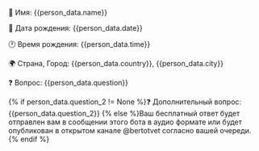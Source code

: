 🧍  Имя: {{person_data.name}}

📅  Дата рождения: {{person_data.date}}

🕐  Время рождения: {{person_data.time}}

🌍  Страна, Город: {{person_data.country}}, {{person_data.city}}

❓  Вопрос: {{person_data.question}}

{% if person_data.question_2 != None %}❓  Дополнительный вопрос: {{person_data.question_2}}
{% else %}Ваш бесплатный ответ будет отправлен вам в сообщении этого бота в аудио формате или будет опубликован в открытом канале @bertotvet согласно вашей очереди.
{% endif %}
